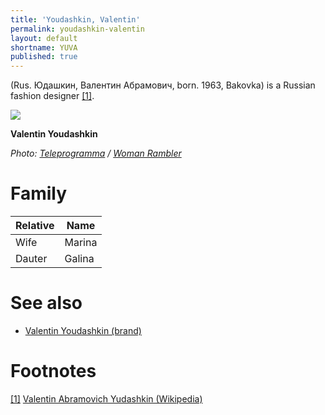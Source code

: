 ```yaml
---
title: 'Youdashkin, Valentin'
permalink: youdashkin-valentin
layout: default
shortname: YUVA
published: true
---
```


(Rus. Юдашкин, Валентин Абрамович, born. 1963, Bakovka) is a Russian fashion designer <span id="a1">[\[1\]](#f1)</span>.

![](https://s3.cdn.teleprogramma.pro/wp-content/uploads/2018/01/42b6a10b184feed434f4210aabe1cff5.jpg)

**Valentin Youdashkin**

*Photo: [Teleprogramma](teleprogramma) / [Woman Rambler](https://woman.rambler.ru/fashion/38843880-yudashkin-valentin-abramovich/)*

# Family 

|Relative|Name|
|-|-|
|Wife|Marina|
|Dauter|Galina|


# See also

- [Valentin Youdashkin (brand)](valentin-youdashkin-brand)

# Footnotes

[[1]](#a1) <span id="f1"></span> [Valentin Abramovich Yudashkin (Wikipedia)](https://en.wikipedia.org/wiki/Valentin_Yudashkin)
